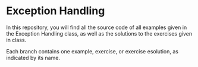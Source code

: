 # Exception Handling

In this repository, you will find all the source code of all examples given in the Exception Handling class, as well as the solutions to the exercises given in class.

Each branch contains one example, exercise, or exercise esolution, as indicated by its name.
